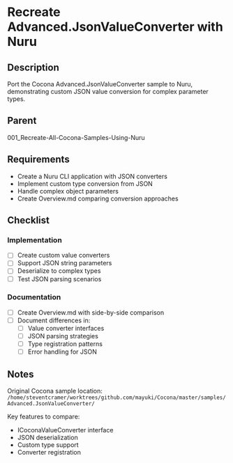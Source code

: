 # Recreate Advanced.JsonValueConverter with Nuru

## Description

Port the Cocona Advanced.JsonValueConverter sample to Nuru, demonstrating custom JSON value conversion for complex parameter types.

## Parent
001_Recreate-All-Cocona-Samples-Using-Nuru

## Requirements

- Create a Nuru CLI application with JSON converters
- Implement custom type conversion from JSON
- Handle complex object parameters
- Create Overview.md comparing conversion approaches

## Checklist

### Implementation
- [ ] Create custom value converters
- [ ] Support JSON string parameters
- [ ] Deserialize to complex types
- [ ] Test JSON parsing scenarios

### Documentation
- [ ] Create Overview.md with side-by-side comparison
- [ ] Document differences in:
  - [ ] Value converter interfaces
  - [ ] JSON parsing strategies
  - [ ] Type registration patterns
  - [ ] Error handling for JSON

## Notes

Original Cocona sample location: `/home/steventcramer/worktrees/github.com/mayuki/Cocona/master/samples/Advanced.JsonValueConverter/`

Key features to compare:
- ICoconaValueConverter interface
- JSON deserialization
- Custom type support
- Converter registration